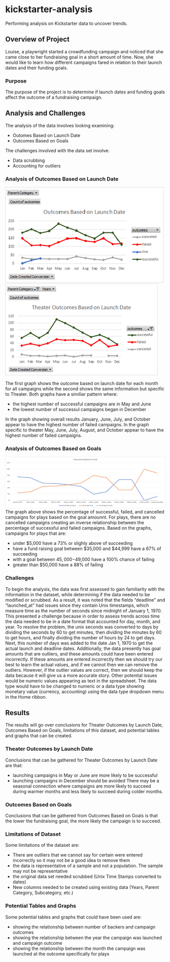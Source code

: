 # kickstarter-analysis
Performing analysis on Kickstarter data to uncover trends.
## Overview of Project
Louise, a playwright started a crowdfunding campaign and noticed that she came close to her fundraising goal in a short amount of time. Now, she would like to learn how different campaigns fared in relation to their launch dates and their funding goals.
### Purpose
The purpose of the project is to determine if launch dates and funding goals affect the outcome of a fundraising campaign.
## Analysis and Challenges
The analysis of the data involves looking examining: 
- Outomes Based on Launch Date
- Outcomes Based on Goals

The challenges involved with the data set involve:
- Data scrubbing
- Accounting for outliers

### Analysis of Outcomes Based on Launch Date
![image_name](https://github.com/Mugunthan24/kickstarter-analysis/blob/main/resources/Outcomes%20Based%20on%20Launch%20Date.png)
![image_name](https://github.com/Mugunthan24/kickstarter-analysis/blob/main/resources/Theater_Outcomes_vs_Launch.png)

The first graph shows the outcome based on launch date for each month for all campaigns while the second shows the same information but specific to Theater. Both graphs have a similiar pattern where: 
- the highest number of successful campaigns are in May and June
- the lowest number of successul campaigns began in December

In the graph showing overall results January, June, July, and October appear to have the highest number of failed campaigns.
In the graph specific to theater May, June, July, August, and October appear to have the highest number of failed campaigns.
### Analysis of Outcomes Based on Goals
![image_name](https://github.com/Mugunthan24/kickstarter-analysis/blob/main/resources/Outcomes_vs_Goals.png)
The graph above shows the percentage of successful, failed, and cancelled campaigns for plays based on the goal amounnt. For plays, there are no cancelled campaigns creating an inverse relationship between the percentage of successful and failed campaigns. Based on the graphs, campaigns for plays that are:
- under $5,000 have a 73% or slighly above of succeeding
- have a fund raising goal between $35,000 and $44,999 have a 67% of succeeding
- with a goal between $45,000-$49,000 have a 100% chance of failing
- greater than $50,000 have a 88% of failing
### Challenges
To begin the analysis, the data was first assessed to gain familiarity with the information in the dataset, while determining if the data needed to be modified or scrubbed. As a result, it was noted that the fields “deadline” and “launched_at” had issues since they contain Unix timestamps, which measure time as the number of seconds since midnight of January 1, 1970. This presented a challenge because in order to assess trends across time the data needed to be in a date format that accounted for day, month, and year. To resolve the problem, the unix seconds was converted to days by dividing the seconds by 60 to get minutes, then dividing the minutes by 60 to get hours, and finally dividing the number of hours by 24 to get days. Next, this number of days was added to the date Jan 1, 1970 to get the actual launch and deadline dates. Additionally, the data presently has goal amounts that are outliers, and these amounts could have been entered incorrectly. If these amounts are entered incorrectly then we should try our best to learn the actual values, and if we cannot then we can remove the outliers. However, if the outlier values are correct, then we should keep the data because it will give us a more accurate story. Other potential issues would be numeric values appearing as text in the spreadsheet. The data type would have to be changed to numeric or a data type showing monetary value (currency, accounting) using the data type dropdown menu in the Home ribbon.
## Results
The results will go over conclusions for Theater Outcomes by Launch Date, Outcomes Based on Goals, limitations of this dataset, and potential tables and graphs that can be created.
### Theater Outcomes by Launch Date
Conclusions that can be gathered for Theater Outcomes by Launch Date are that:
- launching campaigns in May or June are more likely to be successful
- launching campaigns in December should be avoided
There may be a seasonal connection where campaigns are more likely to succeed during warmer months and less likely to succeed during colder months. 
### Outcomes Based on Goals
Conclusions that can be gathered from Outcomes Based on Goals is that the lower the fundraising goal, the more likely the campaign is to succeed. 
### Limitations of Dataset
Some limitations of the dataset are:
- There are outliers that we cannot say for certain were entered incorrectly so it may not be a good idea to remove them
- the data is representative of a sample and not a population. The sample may not be representative
- the original data set needed scrubbed (Unix Time Stamps converted to dates)
- New columns needed to be created using existing data (Years, Parent Category, Subcategory, etc.)
### Potential Tables and Graphs
Some potential tables and graphs that could have been used are:
- showing the relationship between number of backers and campaign outcomes
- showing the relationship between the year the campaign was launched and campaign outcome
- showing the relationship between the month the campaign was launched at the outcome specifically for plays
